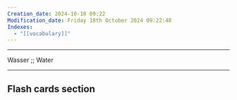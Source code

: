 ```yaml
---
Creation_date: 2024-10-18 09:22
Modification_date: Friday 18th October 2024 09:22:48
Indexes:
  - "[[vocabulary]]"
---
```


----


Wasser ;; Water


















---
## Flash cards section
